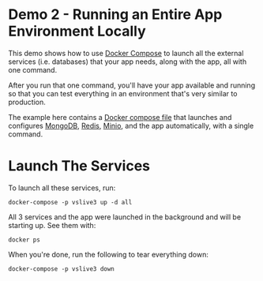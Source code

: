 # Demo 2 - Running an Entire App Environment Locally

This demo shows how to use [Docker Compose](https://docs.docker.com/compose/)
to launch all the external services (i.e. databases) that your app needs, 
along with the app, all with one command.

After you run that one command, you'll have your app available and running 
so that you can test everything in an environment that's very similar to 
production.

The example here contains a 
[Docker compose file](https://docs.docker.com/compose/compose-file/) that 
launches and configures [MongoDB](https://www.mongodb.com/), 
[Redis](https://redis.io/), [Minio](https://minio.io/), and the app
automatically, with a single command.

# Launch The Services

To launch all these services, run:

```console
docker-compose -p vslive3 up -d all
```

All 3 services and the app were launched in the background and will be 
starting up. See them with:

```console
docker ps
```

When you're done, run the following to tear everything down:

```console
docker-compose -p vslive3 down
```
